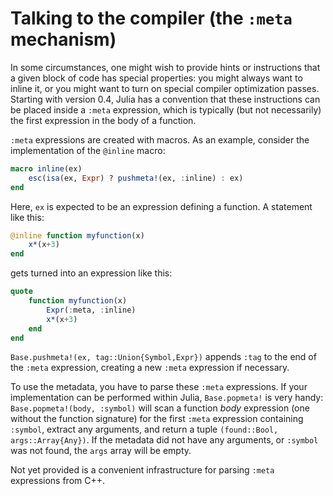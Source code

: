 # Talking to the compiler (the `:meta` mechanism)

In some circumstances, one might wish to provide hints or instructions that a given block of code
has special properties: you might always want to inline it, or you might want to turn on special
compiler optimization passes.  Starting with version 0.4, Julia has a convention that these instructions
can be placed inside a `:meta` expression, which is typically (but not necessarily) the first
expression in the body of a function.

`:meta` expressions are created with macros. As an example, consider the implementation of the
`@inline` macro:

```julia
macro inline(ex)
    esc(isa(ex, Expr) ? pushmeta!(ex, :inline) : ex)
end
```

Here, `ex` is expected to be an expression defining a function. A statement like this:

```julia
@inline function myfunction(x)
    x*(x+3)
end
```

gets turned into an expression like this:

```julia
quote
    function myfunction(x)
        Expr(:meta, :inline)
        x*(x+3)
    end
end
```

`Base.pushmeta!(ex, tag::Union{Symbol,Expr})` appends `:tag` to the end of the `:meta` expression,
creating a new `:meta` expression if necessary.

To use the metadata, you have to parse these `:meta` expressions. If your implementation can be
performed within Julia, `Base.popmeta!` is very handy: `Base.popmeta!(body, :symbol)` will scan
a function *body* expression (one without the function signature) for the first `:meta` expression
containing `:symbol`, extract any arguments, and return a tuple `(found::Bool, args::Array{Any})`.
If the metadata did not have any arguments, or `:symbol` was not found, the `args` array will
be empty.

Not yet provided is a convenient infrastructure for parsing `:meta` expressions from C++.
